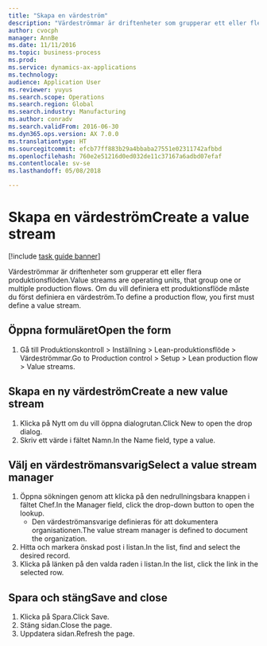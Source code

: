 ```yaml
--- 
title: "Skapa en värdeström"
description: "Värdeströmmar är driftenheter som grupperar ett eller flera produktionsflöden."
author: cvocph
manager: AnnBe
ms.date: 11/11/2016
ms.topic: business-process
ms.prod: 
ms.service: dynamics-ax-applications
ms.technology: 
audience: Application User
ms.reviewer: yuyus
ms.search.scope: Operations
ms.search.region: Global
ms.search.industry: Manufacturing
ms.author: conradv
ms.search.validFrom: 2016-06-30
ms.dyn365.ops.version: AX 7.0.0
ms.translationtype: HT
ms.sourcegitcommit: efcb77ff883b29a4bbaba27551e02311742afbbd
ms.openlocfilehash: 760e2e51216d0ed032de11c37167a6adbd07efaf
ms.contentlocale: sv-se
ms.lasthandoff: 05/08/2018

---
```

# <a name="create-a-value-stream"></a><span data-ttu-id="c5c18-103">Skapa en värdeström</span><span class="sxs-lookup"><span data-stu-id="c5c18-103">Create a value stream</span></span>

[!include [task guide banner](../../includes/task-guide-banner.md)]

<span data-ttu-id="c5c18-104">Värdeströmmar är driftenheter som grupperar ett eller flera produktionsflöden.</span><span class="sxs-lookup"><span data-stu-id="c5c18-104">Value streams are operating units, that group one or multiple production flows.</span></span> <span data-ttu-id="c5c18-105">Om du vill definiera ett produktionsflöde måste du först definiera en värdeström.</span><span class="sxs-lookup"><span data-stu-id="c5c18-105">To define a production flow, you first must define a value stream.</span></span>


## <a name="open-the-form"></a><span data-ttu-id="c5c18-106">Öppna formuläret</span><span class="sxs-lookup"><span data-stu-id="c5c18-106">Open the form</span></span>
1. <span data-ttu-id="c5c18-107">Gå till Produktionskontroll > Inställning > Lean-produktionsflöde > Värdeströmmar.</span><span class="sxs-lookup"><span data-stu-id="c5c18-107">Go to Production control > Setup > Lean production flow > Value streams.</span></span>

## <a name="create-a-new-value-stream"></a><span data-ttu-id="c5c18-108">Skapa en ny värdeström</span><span class="sxs-lookup"><span data-stu-id="c5c18-108">Create a new value stream</span></span>
1. <span data-ttu-id="c5c18-109">Klicka på Nytt om du vill öppna dialogrutan.</span><span class="sxs-lookup"><span data-stu-id="c5c18-109">Click New to open the drop dialog.</span></span>
2. <span data-ttu-id="c5c18-110">Skriv ett värde i fältet Namn.</span><span class="sxs-lookup"><span data-stu-id="c5c18-110">In the Name field, type a value.</span></span>

## <a name="select-a-value-stream-manager"></a><span data-ttu-id="c5c18-111">Välj en värdeströmansvarig</span><span class="sxs-lookup"><span data-stu-id="c5c18-111">Select a value stream manager</span></span>
1. <span data-ttu-id="c5c18-112">Öppna sökningen genom att klicka på den nedrullningsbara knappen i fältet Chef.</span><span class="sxs-lookup"><span data-stu-id="c5c18-112">In the Manager field, click the drop-down button to open the lookup.</span></span>
    * <span data-ttu-id="c5c18-113">Den värdeströmansvarige definieras för att dokumentera organisationen.</span><span class="sxs-lookup"><span data-stu-id="c5c18-113">The value stream manager is defined to document the organization.</span></span>  
2. <span data-ttu-id="c5c18-114">Hitta och markera önskad post i listan.</span><span class="sxs-lookup"><span data-stu-id="c5c18-114">In the list, find and select the desired record.</span></span>
3. <span data-ttu-id="c5c18-115">Klicka på länken på den valda raden i listan.</span><span class="sxs-lookup"><span data-stu-id="c5c18-115">In the list, click the link in the selected row.</span></span>

## <a name="save-and-close"></a><span data-ttu-id="c5c18-116">Spara och stäng</span><span class="sxs-lookup"><span data-stu-id="c5c18-116">Save and close</span></span>
1. <span data-ttu-id="c5c18-117">Klicka på Spara.</span><span class="sxs-lookup"><span data-stu-id="c5c18-117">Click Save.</span></span>
2. <span data-ttu-id="c5c18-118">Stäng sidan.</span><span class="sxs-lookup"><span data-stu-id="c5c18-118">Close the page.</span></span>
3. <span data-ttu-id="c5c18-119">Uppdatera sidan.</span><span class="sxs-lookup"><span data-stu-id="c5c18-119">Refresh the page.</span></span>


